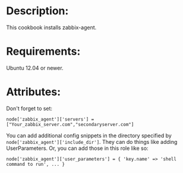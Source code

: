 Description:
============

This cookbook installs zabbix-agent.

Requirements:
=============

Ubuntu 12.04 or newer.

Attributes:
===========

Don't forget to set:

`node['zabbix_agent']['servers'] = ["Your_zabbix_server.com","secondaryserver.com"]`

You can add additional config snippets in the directory specified by
`node['zabbix_agent']['include_dir']`. They can do things like adding
UserParameters. Or, you can add those in this role like so:

`node['zabbix_agent']['user_parameters'] = { 'key.name' => 'shell command to run',
                                       ...
                                      }`
